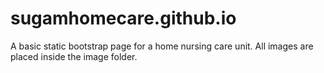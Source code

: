 # sugamhomecare.github.io
A basic static bootstrap page for a home nursing care unit.
All images are placed inside the image folder.
